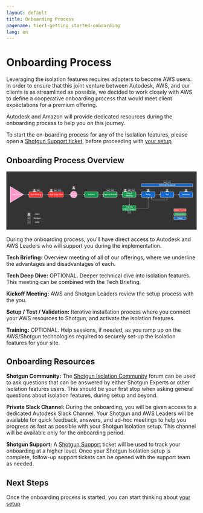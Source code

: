 ```yaml
---
layout: default
title: Onboarding Process
pagename: tier1-getting_started-onboarding
lang: en
---
```


# Onboarding Process

Leveraging the isolation features requires adopters to become AWS users. In order to ensure that this joint venture between Autodesk, AWS, and our clients is as streamlined as possible, we decided to work closely with AWS to define a cooperative onboarding process that would meet client expectations for a premium offering.

Autodesk and Amazon will provide dedicated resources during the onboarding process to help you on this journey.

To start the on-boarding process for any of the Isolation features, please open a [Shotgun Support ticket](https://support.shotgunsoftware.com/hc/en-us/requests/new), before proceeding with [your setup](../setup/setup.md)

## Onboarding Process Overview

![onboarding-process](../images/tier1-onboarding-process.png)

During the onboarding process, you'll have direct access to Autodesk and AWS Leaders who will support you during the implementation.

**Tech Briefing:**  Overview meeting of all of our offerings, where we underline the advantages and disadvantages of each.

**Tech Deep Dive:**  OPTIONAL. Deeper technical dive into isolation features. This meeting can be combined with the Tech Briefing.

**Kickoff Meeting:**	AWS and Shotgun Leaders review the setup process with the you.

**Setup / Test / Validation:**	Iterative installation process where you connect your AWS resources to Shotgun, and activate the isolation features.

**Training:** OPTIONAL. Help sessions, if needed, as you ramp up on the AWS/Shotgun technologies required to securely set-up the isolation features for your site.

## Onboarding Resources

**Shotgun Community:** The [Shotgun Isolation Community](https://community.shotgunsoftware.com/c/trusted-solutions/isolation/34) forum can be used to ask questions that can be answered by either Shotgun Experts or other isolation features users. This should be your first stop when asking general questions about isolation features, during setup and beyond.

**Private Slack Channel:** During the onboarding, you will be given access to a dedicated Autodesk Slack Channel. Your Shotgun and AWS Leaders will be available for quick feedback, answers, and ad-hoc meetings to help you progress as fast as possible with your Shotgun Isolation setup. This channel will be available only for the onboarding period.

**Shotgun Support:** A [Shotgun Support](https://support.shotgunsoftware.com/hc/en-us/requests/new) ticket will be used to track your onboarding at a higher level. Once your Shotgun Isolation setup is complete, follow-up support tickets can be opened with the support team as needed.

## Next Steps

Once the onboarding process is started, you can start thinking about [your setup](../setup/setup.md)
